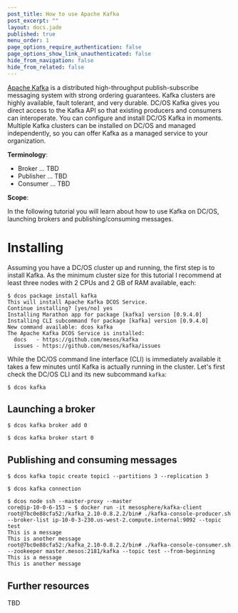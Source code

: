 ```yaml
---
post_title: How to use Apache Kafka
post_excerpt: ""
layout: docs.jade
published: true
menu_order: 1
page_options_require_authentication: false
page_options_show_link_unauthenticated: false
hide_from_navigation: false
hide_from_related: false
---
```


[Apache Kafka](https://kafka.apache.org/) is a distributed high-throughput publish-subscribe messaging system with strong ordering guarantees. Kafka clusters are highly available, fault tolerant, and very durable. DC/OS Kafka gives you direct access to the Kafka API so that existing producers and consumers can interoperate. You can configure and install DC/OS Kafka in moments. Multiple Kafka clusters can be installed on DC/OS and managed independently, so you can offer Kafka as a managed service to your organization.

**Terminology**:

- Broker ... TBD
- Publisher ... TBD
- Consumer ... TBD

**Scope**:

In the following tutorial you will learn about how to use Kafka on DC/OS, launching brokers and publishing/consuming messages.

# Installing

Assuming you have a DC/OS cluster up and running, the first step is to install Kafka. As the minimum cluster size for this tutorial I recommend at least three nodes with 2 CPUs and 2 GB of RAM available, each:

    $ dcos package install kafka
    This will install Apache Kafka DCOS Service.
    Continue installing? [yes/no] yes
    Installing Marathon app for package [kafka] version [0.9.4.0]
    Installing CLI subcommand for package [kafka] version [0.9.4.0]
    New command available: dcos kafka
    The Apache Kafka DCOS Service is installed:
      docs   - https://github.com/mesos/kafka
      issues - https://github.com/mesos/kafka/issues
      
While the DC/OS command line interface (CLI) is immediately available it takes a few minutes until Kafka is actually running in the cluster. Let's first check the DC/OS CLI and its new subcommand `kafka`:

    $ dcos kafka

## Launching a broker

    $ dcos kafka broker add 0

    $ dcos kafka broker start 0

## Publishing and consuming messages

    $ dcos kafka topic create topic1 --partitions 3 --replication 3

    $ dcos kafka connection
    
    $ dcos node ssh --master-proxy --master
    core@ip-10-0-6-153 ~ $ docker run -it mesosphere/kafka-client
    root@7bc0e88cfa52:/kafka_2.10-0.8.2.2/bin# ./kafka-console-producer.sh --broker-list ip-10-0-3-230.us-west-2.compute.internal:9092 --topic test
    This is a message
    This is another message
    root@7bc0e88cfa52:/kafka_2.10-0.8.2.2/bin# ./kafka-console-consumer.sh --zookeeper master.mesos:2181/kafka --topic test --from-beginning
    This is a message
    This is another message

## Further resources

TBD


